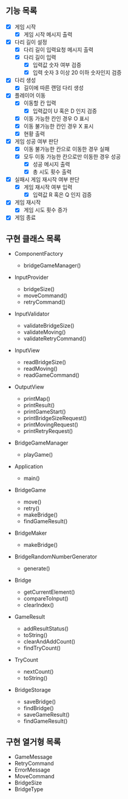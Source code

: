 ## 기능 목록
- [x] 게임 시작
    - [x] 게임 시작 메시지 출력
- [x] 다리 길이 설정
    - [x] 다리 길이 입력요청 메시지 출력
    - [x] 다리 길이 입력
        - [x] 입력값 숫자 여부 검증
        - [x] 입력 숫자 3 이상 20 이하 숫자인지 검증
- [x] 다리 생성
    - [x] 길이에 따른 랜덤 다리 생성
- [x] 플레이어 이동
    - [x] 이동할 칸 입력
        - [x] 입력값이 U 혹은 D 인지 검증
    - [x] 이동 가능한 칸인 경우 O 표시
    - [x] 이동 불가능한 칸인 경우 X 표시
    - [x] 현황 출력
- [x] 게임 성공 여부 판단
    - [x] 이동 불가능한 칸으로 이동한 경우 실패
    - [x] 모두 이동 가능한 칸으로만 이동한 경우 성공
        - [x] 성공 메시지 출력
        - [x] 총 시도 횟수 출력
- [x] 실패시 게임 재시작 여부 판단
    - [x] 게임 재시작 여부 입력
        - [x] 입력값 R 혹은 Q 인지 검증
- [x] 게임 재시작
    - [x] 게임 시도 횟수 증가
- [x] 게임 종료

## 구현 클래스 목록
- ComponentFactory
    - bridgeGameManager()

- InputProvider
  - bridgeSize()
  - moveCommand()
  - retryCommand()

- InputValidator
  - validateBridgeSize()
  - validateMoving()
  - validateRetryCommand()

- InputView
  - readBridgeSize()
  - readMoving()
  - readGameCommand()

- OutputView
  - printMap()
  - printResult()
  - printGameStart()
  - printBridgeSizeRequest()
  - printMovingRequest()
  - printRetryRequest()

- BridgeGameManager
  - playGame()

- Application
  - main()

- BridgeGame
  - move()
  - retry()
  - makeBridge()
  - findGameResult()

- BridgeMaker
  - makeBridge()

- BridgeRandomNumberGenerator
  - generate()

- Bridge
  - getCurrentElement()
  - compareToInput()
  - clearIndex()

- GameResult
  - addResultStatus()
  - toString()
  - clearAndAddCount()
  - findTryCount()

- TryCount
  - nextCount()
  - toString()

- BridgeStorage
  - saveBridge()
  - findBridge()
  - saveGameResult()
  - findGameResult()

## 구현 열거형 목록
- GameMessage
- RetryCommand
- ErrorMessage
- MoveCommand
- BridgeSize
- BridgeType
